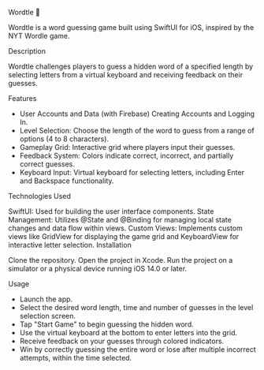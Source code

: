 Wordtle 🐢 

Wordtle is a word guessing game built using SwiftUI for iOS, inspired by the NYT Wordle game.

Description

Wordtle challenges players to guess a hidden word of a specified length by selecting letters from a virtual keyboard and receiving feedback on their guesses.


Features

- User Accounts and Data (with Firebase) Creating Accounts and Logging In. 
- Level Selection: Choose the length of the word to guess from a range of options (4 to 8 characters).
- Gameplay Grid: Interactive grid where players input their guesses.
- Feedback System: Colors indicate correct, incorrect, and partially correct guesses.
- Keyboard Input: Virtual keyboard for selecting letters, including Enter and Backspace functionality.


Technologies Used

SwiftUI: Used for building the user interface components.
State Management: Utilizes @State and @Binding for managing local state changes and data flow within views.
Custom Views: Implements custom views like GridView for displaying the game grid and KeyboardView for interactive letter selection.
Installation

Clone the repository.
Open the project in Xcode.
Run the project on a simulator or a physical device running iOS 14.0 or later.

Usage

- Launch the app.
- Select the desired word length, time and number of guesses in the level selection screen.
- Tap "Start Game" to begin guessing the hidden word.
- Use the virtual keyboard at the bottom to enter letters into the grid.
- Receive feedback on your guesses through colored indicators.
- Win by correctly guessing the entire word or lose after multiple incorrect attempts, within the time selected.

